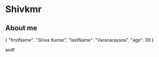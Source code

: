 # Shivkmr
## About me 
{
"firstName": "Shiva Kumar",
  "lastName": "Varanarayana",
  "age": 39
}
 
asdf
<!--
#### this is shiva kumar from bangalore 








